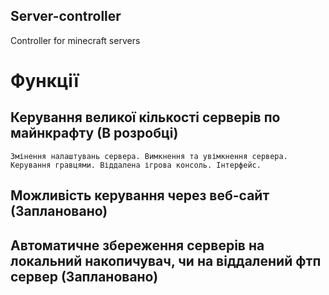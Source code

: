 ## Server-controller
Controller for minecraft servers

# Функції
## Керування великої кількості серверів по майнкрафту (В розробці)
    Змінення налаштувань сервера. Вимкнення та увімкнення сервера. 
    Керування гравцями. Віддалена ігрова консоль. Інтерфейс.
## Можливість керування через веб-сайт (Заплановано)
## Автоматичне збереження серверів на локальний накопичувач, чи на віддалений фтп сервер (Заплановано)
